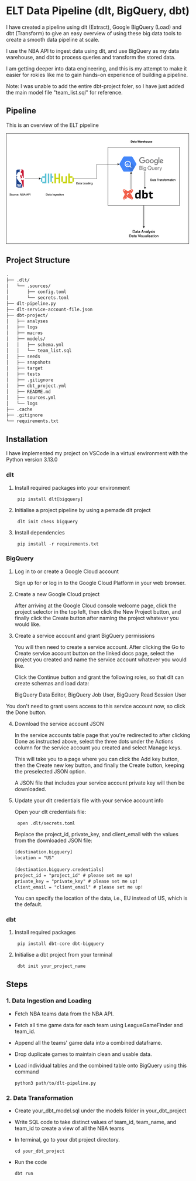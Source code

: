 
# ELT Data Pipeline (dlt, BigQuery, dbt)
 
I have created a pipeline using dlt (Extract), Google BigQuery (Load) and dbt (Transform) to give an easy overview of using these big data tools to create a smooth data pipeline at scale.

I use the NBA API to ingest data using dlt, and use BigQuery as my data warehouse, and dbt to process queries and transform the stored data.

I am getting deeper into data engineering, and this is my attempt to make it easier for rokies like me to gain hands-on experience of building a pipeline.

Note: I was unable to add the entire dbt-project foler, so I have just added the main model file "team_list.sql" for reference.

## Pipeline
This is an overview of the ELT pipeline

<img src="images/elt-pipeline.png" alt="Pipeline" width="500"/>


## Project Structure
    .
    ├── .dlt/
    │   └── .sources/
    │       ├── config.toml
    │       └── secrets.toml
    ├── dlt-pipeline.py
    ├── dlt-service-account-file.json
    ├── dbt-project/
    │   ├── analyses
    │   ├── logs
    │   ├── macros
    │   ├── models/
    │   │   ├── schema.yml
    │   │   └── team_list.sql
    │   ├── seeds
    │   ├── snapshots
    │   ├── target
    │   ├── tests
    │   ├── .gitignore
    │   ├── dbt_project.yml
    │   ├── README.md
    │   ├── sources.yml
    │   └── logs
    ├── .cache
    ├── .gitignore
    └── requirements.txt

## Installation

I have implemented my project on VSCode in a virtual environment with the Python version 3.13.0

### dlt

1. Install required packages into your environment

        pip install dlt[bigquery]​

2. Initialise a project pipeline by using a pemade dlt project

        dlt init chess bigquery

3. Install dependencies

        pip install -r requirements.txt

### BigQuery

1. Log in to or create a Google Cloud account

    Sign up for or log in to the Google Cloud Platform in your  web browser.

2. Create a new Google Cloud project

    After arriving at the Google Cloud console welcome page, click the project selector in the top left, then click the New Project button, and finally click the Create button after naming the project whatever you would like.

3. Create a service account and grant BigQuery permissions

    You will then need to create a service account. After clicking the Go to Create service account button on the linked docs page, select the project you created and name the service account whatever you would like.

    Click the Continue button and grant the following roles, so that dlt can create schemas and load data:

    BigQuery Data Editor, BigQuery Job User, BigQuery Read Session User

 You don't need to grant users access to this service account now, so click the Done button.

4. Download the service account JSON

    In the service accounts table page that you're redirected to after clicking Done as instructed above, select the three dots under the Actions column for the service account you created and select Manage keys.

    This will take you to a page where you can click the Add key button, then the Create new key button, and finally the Create button, keeping the preselected JSON option.

    A JSON file that includes your service account private key will then be downloaded.

5. Update your dlt credentials file with your service account info

    Open your dlt credentials file:

        open .dlt/secrets.toml

   Replace the project_id, private_key, and client_email with the values from the downloaded JSON file:

       [destination.bigquery]
       location = "US"
   
       [destination.bigquery.credentials]
       project_id = "project_id" # please set me up!
       private_key = "private_key" # please set me up!
       client_email = "client_email" # please set me up!

   You can specify the location of the data, i.e., EU instead of US, which is the default.

### dbt

1. Install required packages

        pip install dbt-core dbt-bigquery

2. Initialise a dbt project from your terminal

        dbt init your_project_name
## Steps

### 1. Data Ingestion and Loading

   - Fetch NBA teams data from the NBA API.
   - Fetch all time game data for each team using LeagueGameFinder and team_id.
   - Append all the teams' game data into a combined dataframe.
   - Drop duplicate games to maintain clean and usable data.
   - Load individual tables and the combined table onto BigQuery using this command

         python3 path/to/dlt-pipeline.py

### 2. Data Transformation
   - Create your_dbt_model.sql under the models folder in your_dbt_project
   - Write SQL code to take distinct values of team_id, team_name, and team_id to create a view of all the NBA teams
   - In terminal, go to your dbt project directory.

         cd your_dbt_project

   - Run the code

         dbt run
